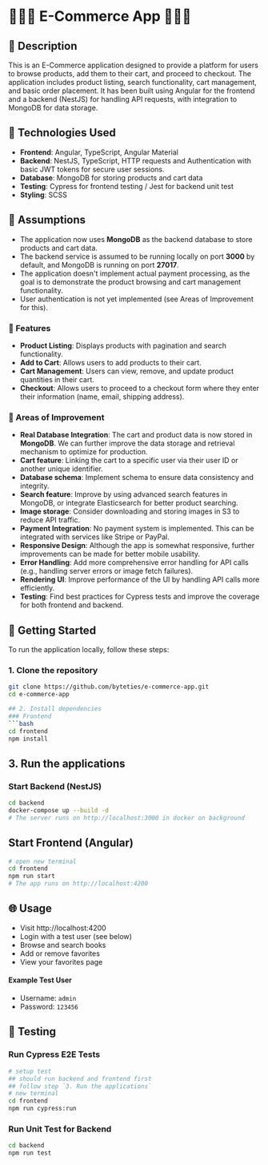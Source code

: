 # 🚀🚀🚀 E-Commerce App 🚀🚀🚀

## 📄 Description

This is an E-Commerce application designed to provide a platform for users to browse products, add them to their cart, and proceed to checkout. The application includes product listing, search functionality, cart management, and basic order placement. It has been built using Angular for the frontend and a backend (NestJS) for handling API requests, with integration to MongoDB for data storage.

## 📄 Technologies Used

- **Frontend**: Angular, TypeScript, Angular Material
- **Backend**: NestJS, TypeScript, HTTP requests and Authentication with basic JWT tokens for secure user sessions.
- **Database**: MongoDB for storing products and cart data
- **Testing**: Cypress for frontend testing / Jest for backend unit test
- **Styling**: SCSS

## 📝 Assumptions

- The application now uses **MongoDB** as the backend database to store products and cart data.
- The backend service is assumed to be running locally on port **3000** by default, and MongoDB is running on port **27017**.
- The application doesn't implement actual payment processing, as the goal is to demonstrate the product browsing and cart management functionality.
- User authentication is not yet implemented (see Areas of Improvement for this).

### 📝 Features
- **Product Listing**: Displays products with pagination and search functionality.
- **Add to Cart**: Allows users to add products to their cart.
- **Cart Management**: Users can view, remove, and update product quantities in their cart.
- **Checkout**: Allows users to proceed to a checkout form where they enter their information (name, email, shipping address).

### 📝 Areas of Improvement
- **Real Database Integration**: The cart and product data is now stored in **MongoDB**. We can further improve the data storage and retrieval mechanism to optimize for production.
- **Cart feature**: Linking the cart to a specific user via their user ID or another unique identifier. 
- **Database schema**: Implement schema to ensure data consistency and integrity.
- **Search feature**: Improve by using advanced search features in MongoDB, or integrate Elasticsearch for better product searching.
- **Image storage**: Consider downloading and storing images in S3 to reduce API traffic.
- **Payment Integration**: No payment system is implemented. This can be integrated with services like Stripe or PayPal.
- **Responsive Design**: Although the app is somewhat responsive, further improvements can be made for better mobile usability.
- **Error Handling**: Add more comprehensive error handling for API calls (e.g., handling server errors or image fetch failures).
- **Rendering UI**: Improve performance of the UI by handling API calls more efficiently.
- **Testing**: Find best practices for Cypress tests and improve the coverage for both frontend and backend.

## 🚀 Getting Started

To run the application locally, follow these steps:

### 1. **Clone the repository**

```bash
git clone https://github.com/byteties/e-commerce-app.git
cd e-commerce-app

## 2. Install dependencies
### Frontend
```bash
cd frontend
npm install
```

##  3. Run the applications
### Start Backend (NestJS)
```bash
cd backend
docker-compose up --build -d
# The server runs on http://localhost:3000 in docker on background
```
## Start Frontend (Angular)
```bash
# open new terminal
cd frontend
npm run start
# The app runs on http://localhost:4200
```

## 🌐 Usage

- Visit http://localhost:4200
- Login with a test user (see below)
- Browse and search books
- Add or remove favorites
- View your favorites page

#### Example Test User
- Username: `admin`
- Password: `123456`

## 🧪 Testing
### Run Cypress E2E Tests
```bash
# setup test
## should run backend and frontend first
## follow step `3. Run the applications`
# new terminal
cd frontend
npm run cypress:run
```
### Run Unit Test for Backend
```bash
cd backend
npm run test
```